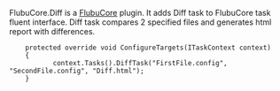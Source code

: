 FlubuCore.Diff is a [FlubuCore](https://github.com/flubu-core/flubu.core) plugin. It adds Diff task to FlubuCore task fluent interface. Diff task compares 2 specified files and generates html report with differences.

        protected override void ConfigureTargets(ITaskContext context)
        {
               context.Tasks().DiffTask("FirstFile.config", "SecondFile.config", "Diff.html");
        }

